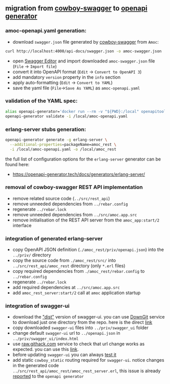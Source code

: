 ## migration from [cowboy-swagger](https://github.com/inaka/cowboy_swagger) to [openapi generator](https://openapi-generator.tech/)
### amoc-openapi.yaml generation:
* download `swagger.json` file generated by [cowboy-swagger](https://github.com/inaka/cowboy_swagger) from `Amoc`:
```bash
curl http://localhost:4000/api-docs/swagger.json -o amoc-swagger.json
```
* open [Swagger Editor](http://editor.swagger.io/) and import downloaded `amoc-swagger.json` file (`File` -> `Import file`)
* convert it into OpenAPI format (`Edit` -> `Convert to OpenAPI 3`)
* add mandatory `version` property in the `info` section
* apply auto-formatting (`Edit` -> `Convert to YAML`)
* save the yaml file (`File`->`Save As YAML`) as `amoc-openapi.yaml`
### validation of the YAML spec:
```bash
alias openapi-generator='docker run --rm -v "${PWD}:/local" openapitools/openapi-generator-cli:v4.3.1'
openapi-generator validate -i /local/amoc-openapi.yaml
```
### erlang-server stubs generation:
```bash
openapi-generator generate -g erlang-server \
  --additional-properties=packageName=amoc_rest \
  -i /local/amoc-openapi.yaml -o /local/amoc_rest
```
the full list of configuration options for the `erlang-server` generator can be found here:
* https://openapi-generator.tech/docs/generators/erlang-server/
### removal of cowboy-swagger REST API implementation
* remove related source code (`../src/rest_api`)
* remove unneeded dependencies from `../rebar.config`
* regenerate `../rebar.lock`
* remove unneeded dependencies from `../src/amoc.app.src`
* remove initialisation of the REST API server from the `amoc_app:start/2` interface
### integration of generated erlang-server
* copy OpenAPI JSON definition (`./amoc_rest/priv/openapi.json`) into the `../priv/` directory
* copy the source code from `./amoc_rest/src/` into `../src/rest_api/amoc_rest` directory (only `*.erl` files)
* copy required dependencies from `./amoc_rest/rebar.config` to `../rebar.config`
* regenerate `../rebar.lock`
* add required dependencies at `../src/amoc.app.src`
* add `amoc_rest_server:start/2` call at `amoc` application startup
### integration of swagger-ui
* download the ["dist"](https://github.com/swagger-api/swagger-ui/tree/v3.25.3/dist) version of swagger-ui.
you can use [DownGit](https://downgit.github.io/) service to download just one directory from the repo.
here is the direct [link](https://downgit.github.io/#/home?url=https://github.com/swagger-api/swagger-ui/tree/v3.25.3/dist&fileName=swagger_ui&rootDirectory=swagger_ui)
* copy downloaded `swagger-ui` files into `../priv/swagger_ui` folder
* change default `swagger-ui` url to `../openapi.json` in `../priv/swagger_ui/index.html`
* use [raw.githack.com](https://raw.githack.com/) service to check that url change works as expected.
you can use this [link](https://rawcdn.githack.com/esl/amoc/0c34238/priv/swagger_ui/index.html).
* before updating `swagger-ui` you can always [test it](https://raw.githack.com/swagger-api/swagger-ui/master/dist/index.html?url=https://raw.githubusercontent.com/esl/amoc/0c34238/priv/openapi.json)
* add static `cowboy_static` routing required for `swagger-ui`.
notice changes in the generated code `../src/rest_api/amoc_rest/amoc_rest_server.erl`,
this issue is already [reported](https://github.com/OpenAPITools/openapi-generator/issues/6354) to
the `openapi generator`
